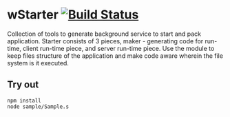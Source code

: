 
# wStarter [![Build Status](https://travis-ci.org/Wandalen/wStarter.svg?branch=master)](https://travis-ci.org/Wandalen/wStarter)

Collection of tools to generate background service to start and pack application. Starter consists of 3 pieces, maker - generating code for run-time, client run-time piece, and server run-time piece. Use the module to keep files structure of the application and make code aware wherein the file system is it executed.

## Try out
```
npm install
node sample/Sample.s
```



























